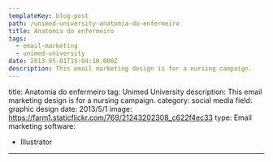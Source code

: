 ```yaml
---
templateKey: blog-post
path: /unimed-university-anatomia-do-enfermeiro
title: Anatomia do enfermeiro
tags:
  - email-marketing
  - unimed-university
date: 2013-05-01T15:04:10.000Z
description: This email marketing design is for a nursing campaign.
---
```


title: Anatomia do enfermeiro
tag: Unimed University
description: This email marketing design is for a nursing campaign.
category: social media
field: graphic design
date: 2013/5/1
image: https://farm1.staticflickr.com/769/21243202308_c622f4ec33
type: Email marketing
software:
- Illustrator
---
